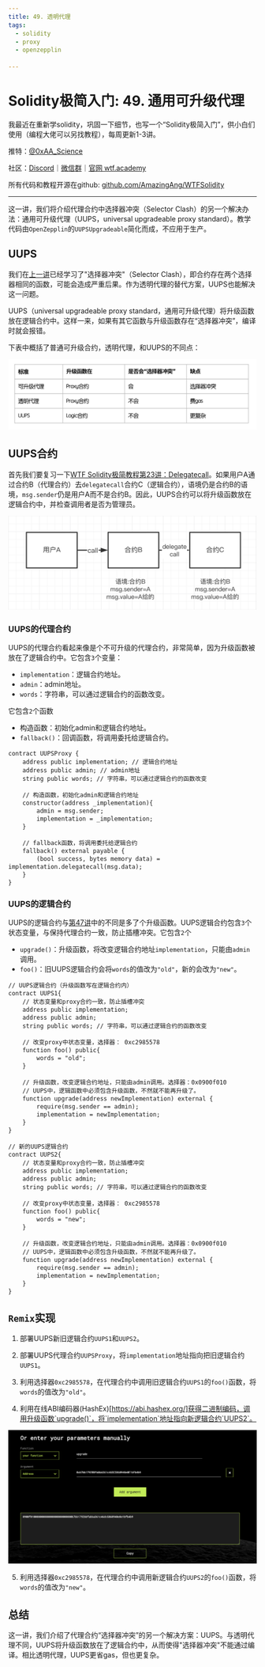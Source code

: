 ```yaml
---
title: 49. 透明代理
tags:
  - solidity
  - proxy
  - openzepplin

---
```


# Solidity极简入门: 49. 通用可升级代理

我最近在重新学solidity，巩固一下细节，也写一个“Solidity极简入门”，供小白们使用（编程大佬可以另找教程），每周更新1-3讲。

推特：[@0xAA_Science](https://twitter.com/0xAA_Science)

社区：[Discord](https://discord.wtf.academy)｜[微信群](https://docs.google.com/forms/d/e/1FAIpQLSe4KGT8Sh6sJ7hedQRuIYirOoZK_85miz3dw7vA1-YjodgJ-A/viewform?usp=sf_link)｜[官网 wtf.academy](https://wtf.academy)

所有代码和教程开源在github: [github.com/AmazingAng/WTFSolidity](https://github.com/AmazingAng/WTFSolidity)

-----

这一讲，我们将介绍代理合约中选择器冲突（Selector Clash）的另一个解决办法：通用可升级代理（UUPS，universal upgradeable proxy standard）。教学代码由`OpenZepplin`的`UUPSUpgradeable`简化而成，不应用于生产。

## UUPS

我们在[上一讲](https://github.com/AmazingAng/WTFSolidity/blob/main/48_TransparentProxy/readme.md)已经学习了"选择器冲突"（Selector Clash），即合约存在两个选择器相同的函数，可能会造成严重后果。作为透明代理的替代方案，UUPS也能解决这一问题。

UUPS（universal upgradeable proxy standard，通用可升级代理）将升级函数放在逻辑合约中。这样一来，如果有其它函数与升级函数存在“选择器冲突”，编译时就会报错。

下表中概括了普通可升级合约，透明代理，和UUPS的不同点：

![各类个升级合约](./img/49-1.png)

## UUPS合约

首先我们要复习一下[WTF Solidity极简教程第23讲：Delegatecall](https://github.com/AmazingAng/WTFSolidity/blob/main/23_Delegatecall/readme.md)。如果用户A通过合约B（代理合约）去`delegatecall`合约C（逻辑合约），语境仍是合约B的语境，`msg.sender`仍是用户A而不是合约B。因此，UUPS合约可以将升级函数放在逻辑合约中，并检查调用者是否为管理员。

![delegatecall](./img/49-2.png)

### UUPS的代理合约

UUPS的代理合约看起来像是个不可升级的代理合约，非常简单，因为升级函数被放在了逻辑合约中。它包含`3`个变量：
- `implementation`：逻辑合约地址。
- `admin`：admin地址。
- `words`：字符串，可以通过逻辑合约的函数改变。

它包含`2`个函数

- 构造函数：初始化admin和逻辑合约地址。
- `fallback()`：回调函数，将调用委托给逻辑合约。

```solidity
contract UUPSProxy {
    address public implementation; // 逻辑合约地址
    address public admin; // admin地址
    string public words; // 字符串，可以通过逻辑合约的函数改变

    // 构造函数，初始化admin和逻辑合约地址
    constructor(address _implementation){
        admin = msg.sender;
        implementation = _implementation;
    }

    // fallback函数，将调用委托给逻辑合约
    fallback() external payable {
        (bool success, bytes memory data) = implementation.delegatecall(msg.data);
    }
}
```

### UUPS的逻辑合约

UUPS的逻辑合约与[第47讲](https://github.com/AmazingAng/WTFSolidity/blob/main/47_Upgrade/readme.md)中的不同是多了个升级函数。UUPS逻辑合约包含`3`个状态变量，与保持代理合约一致，防止插槽冲突。它包含`2`个
- `upgrade()`：升级函数，将改变逻辑合约地址`implementation`，只能由`admin`调用。
- `foo()`：旧UUPS逻辑合约会将`words`的值改为`"old"`，新的会改为`"new"`。

```solidity
// UUPS逻辑合约（升级函数写在逻辑合约内）
contract UUPS1{
    // 状态变量和proxy合约一致，防止插槽冲突
    address public implementation; 
    address public admin; 
    string public words; // 字符串，可以通过逻辑合约的函数改变

    // 改变proxy中状态变量，选择器： 0xc2985578
    function foo() public{
        words = "old";
    }

    // 升级函数，改变逻辑合约地址，只能由admin调用。选择器：0x0900f010
    // UUPS中，逻辑函数中必须包含升级函数，不然就不能再升级了。
    function upgrade(address newImplementation) external {
        require(msg.sender == admin);
        implementation = newImplementation;
    }
}

// 新的UUPS逻辑合约
contract UUPS2{
    // 状态变量和proxy合约一致，防止插槽冲突
    address public implementation; 
    address public admin; 
    string public words; // 字符串，可以通过逻辑合约的函数改变

    // 改变proxy中状态变量，选择器： 0xc2985578
    function foo() public{
        words = "new";
    }

    // 升级函数，改变逻辑合约地址，只能由admin调用。选择器：0x0900f010
    // UUPS中，逻辑函数中必须包含升级函数，不然就不能再升级了。
    function upgrade(address newImplementation) external {
        require(msg.sender == admin);
        implementation = newImplementation;
    }
}
```

## `Remix`实现

1. 部署UUPS新旧逻辑合约`UUPS1`和`UUPS2`。

2. 部署UUPS代理合约`UUPSProxy`，将`implementation`地址指向把旧逻辑合约`UUPS1`。

3. 利用选择器`0xc2985578`，在代理合约中调用旧逻辑合约`UUPS1`的`foo()`函数，将`words`的值改为`"old"`。

4. 利用在线ABI编码器(HashEx)[https://abi.hashex.org/]获得二进制编码，调用升级函数`upgrade()`，将`implementation`地址指向新逻辑合约`UUPS2`。

![编码](./img/49-3.png)

5. 利用选择器`0xc2985578`，在代理合约中调用新逻辑合约`UUPS2`的`foo()`函数，将`words`的值改为`"new"`。

## 总结

这一讲，我们介绍了代理合约“选择器冲突”的另一个解决方案：UUPS。与透明代理不同，UUPS将升级函数放在了逻辑合约中，从而使得"选择器冲突"不能通过编译。相比透明代理，UUPS更省gas，但也更复杂。